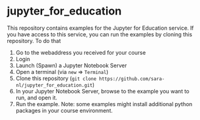 # jupyter_for_education

This repository contains examples for the Jupyter for Education service. If you have access to this service, you can run the examples by cloning this repository. To do that

1. Go to the webaddress you received for your course 
2. Login
3. Launch (Spawn) a Jupyter Notebook Server
4. Open a terminal (via `new` => `Terminal`)
5. Clone this repository (`git clone https://github.com/sara-nl/jupyter_for_education.git`)
6. In your Jupyter Notebook Server, browse to the example you want to run, and open it.
7. Run the example. Note: some examples might install additional python packages in your course environment.
